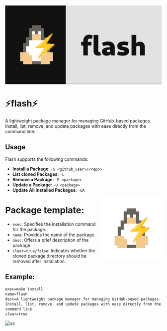![banner](./art/banner.png)
# ⚡flash⚡
A lightweight package manager for managing GitHub-based packages. Install, list, remove, and update packages with ease directly from the command line.


## Usage

Flash supports the following commands:

- **Install a Package**: `-S <github_user>/<repo>`
- **List cloned Packages**: `-L`
- **Remove a Package**: `-R <package>`
- **Update a Package**: `-U <package>`
- **Update All Installed Packages**: `-UA`

<img src="./art/logo.png" alt="Flash Logo" align="right" height="200px">

# Package template:

- `exec`: Specifies the installation command for the package.
- `name`: Provides the name of the package.
- `desc`: Offers a brief description of the package.
- `clear=true/false`: Indicates whether the cloned package directory should be removed after installation.
## Example:
```
exec=make install
name=flash
desc=A lightweight package manager for managing GitHub-based packages. Install, list, remove, and update packages with ease directly from the command line.
clear=true
```

![ss](https://github.com/riviox/flash/assets/100956266/d3f00bde-6030-4996-a25e-d8cd9c259e0c)
